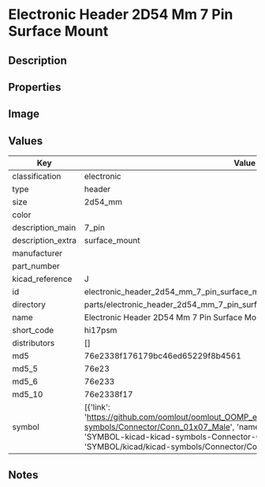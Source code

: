 # Electronic Header 2D54 Mm 7 Pin Surface Mount

## Description

## Properties


## Image


## Values

| Key | Value |
| --- | --- |
| classification | electronic |
| type | header |
| size | 2d54_mm |
| color |  |
| description_main | 7_pin |
| description_extra | surface_mount |
| manufacturer |  |
| part_number |  |
| kicad_reference | J |
| id | electronic_header_2d54_mm_7_pin_surface_mount |
| directory | parts/electronic_header_2d54_mm_7_pin_surface_mount |
| name | Electronic Header 2D54 Mm 7 Pin Surface Mount |
| short_code | hi17psm |
| distributors | [] |
| md5 | 76e2338f176179bc46ed65229f8b4561 |
| md5_5 | 76e23 |
| md5_6 | 76e233 |
| md5_10 | 76e2338f17 |
| symbol | [{'link': 'https://github.com/oomlout/oomlout_OOMP_eda_V2/tree/main/SYMBOL/kicad/kicad-symbols/Connector/Conn_01x07_Male', 'name': 'Connector : Conn_01x07_Male', 'id': 'SYMBOL-kicad-kicad-symbols-Connector-Conn_01x07_Male', 'directory': 'SYMBOL/kicad/kicad-symbols/Connector/Conn_01x07_Male/'}] |

## Notes

